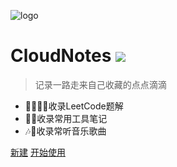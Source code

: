 <!-- Logo标识 -->
![logo](../favicon.ico ':size=100x100')

<!-- 以下封面描述 -->
# CloudNotes ![ ](https://img.shields.io/github/package-json/v/yequanrui/CloudNotes?label=%20)

> 记录一路走来自己收藏的点点滴滴

- 👨‍💻👩‍💻收录LeetCode题解
- 🧰📓收录常用工具笔记
- 🎶🎵收录常听音乐歌曲

<span id="busuanzi_container_site_pv" style='display:none'>
    👥 本站总访问量：<span id="busuanzi_value_site_pv"></span> 次
</span>
<span id="busuanzi_container_site_uv" style='display:none'>
    | 👣 本站总访客数：<span id="busuanzi_value_site_uv"></span> 人
</span>

<!-- 以下为链接，空格分隔 -->
[新建](https://github.com/yequanrui/CloudNotes/generate) [开始使用](_index)

<!-- 这个是封面背景图，不配置的话，是随机的颜色 -->
<!-- ![BG](img/bg.svg) -->

<!-- 固定封面背景色，不配置的话，背景是随机的颜色，背景色和背景图只能同时配置一个 -->
<!-- ![color](#f0f0f0) -->

